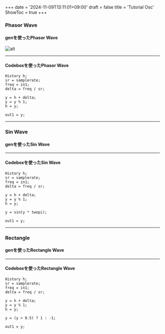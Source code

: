 +++
date = '2024-11-09T13:11:01+09:00'
draft = false
title = 'Tutorial Osc'
ShowToc = true
+++

### Phasor Wave

<!--more-->

#### genを使ったPhasor Wave
![alt](/images/phasor.png)

---

#### Codeboxを使ったPhasor Wave
```
History h;
sr = samplerate;
freq = in1;
delta = freq / sr;

y = h + delta;
y = y % 1;
h = y;

out1 = y;
```
---

### Sin Wave

#### genを使ったSin Wave

---

#### Codeboxを使ったSin Wave
```
History h;
sr = samplerate;
freq = in1;
delta = freq / sr;

y = h + delta;
y = y % 1;
h = y;

y = sin(y * twopi);

out1 = y;
```

---

### Rectangle
#### genを使ったRectangle Wave

---

#### Codeboxを使ったRectangle Wave
```
History h;
sr = samplerate;
freq = in1;
delta = freq / sr;

y = h + delta;
y = y % 1;
h = y;

y = (y > 0.5) ? 1 : -1;

out1 = y;